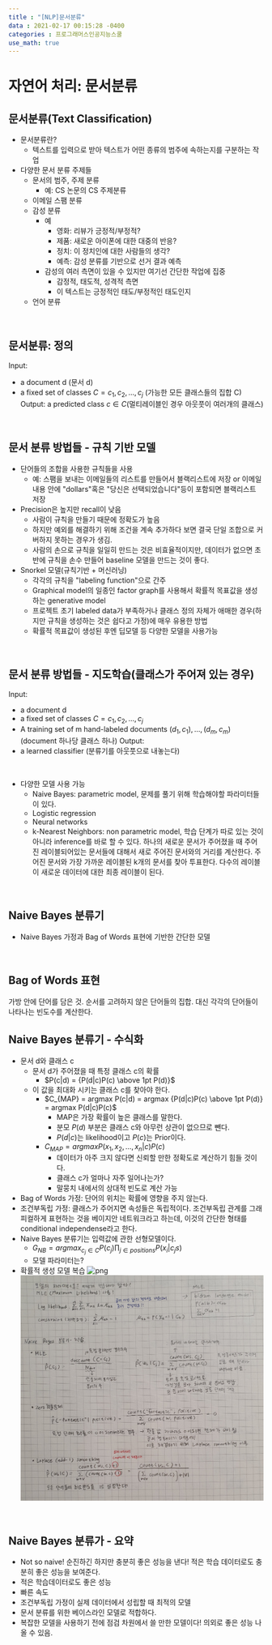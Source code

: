 ```yaml
---
title : "[NLP]문서분류"
data : 2021-02-17 00:15:28 -0400
categories : 프로그래머스인공지능스쿨
use_math: true
---
```

# 자연어 처리: 문서분류
## 문서분류(Text Classification)
- 문서분류란?
    - 텍스트를 입력으로 받아 텍스트가 어떤 종류의 범주에 속하는지를 구분하는 작업
- 다양한 문서 분류 주제들
    - 문서의 범주, 주제 분류
        - 예: CS 논문의 CS 주제분류
    - 이메일 스팸 분류
    - 감성 분류
        - 예
            - 영화: 리뷰가 긍정적/부정적?
            - 제품: 새로운 아이폰에 대한 대중의 반응?
            - 정치: 이 정치인에 대한 사람들의 생각?
            - 예측: 감성 분류를 기반으로 선거 결과 예측
        - 감성의 여러 측면이 있을 수 있지만 여기선 간단한 작업에 집중
            - 감정적, 태도적, 성격적 측면
            - 이 텍스트는 긍정적인 태도/부정적인 태도인지
    - 언어 분류
<br>

## 문서분류: 정의
Input:  
- a document d (문서 d)
- a fixed set of classes $C = {c_1, c_2, ..., c_j}$ (가능한 모든 클래스들의 집합 C)  
Output: a predicted class $c \in C$(멀티레이블인 경우 아웃풋이 여러개의 클래스)  
<br>

## 문서 분류 방법들 - 규칙 기반 모델
- 단어들의 조합을 사용한 규칙들을 사용
    - 예: 스팸을 보내는 이메일들의 리스트를 만들어서 블랙리스트에 저장 or 이메일 내용 안에 "dollars"혹은 "당신은 선택되었습니다"등이 포함되면 블랙리스트 저장
- Precision은 높지만 recall이 낮음
    - 사람이 규칙을 만들기 때문에 정확도가 높음
    - 하지만 예외를 해결하기 위해 조건을 계속 추가하다 보면 결국 단일 조합으로 커버하지 못하는 경우가 생김. 
    - 사람의 손으로 규칙을 일일히 만드는 것은 비효율적이지만, 데이터가 없으면 초반에 규칙을 손수 만들어 baseline 모델을 만드는 것이 좋다.
- Snorkel 모델(규칙기반 + 머신러닝)
    - 각각의 규칙을 "labeling function"으로 간주
    - Graphical model의 일종인 factor graph를 사용해서 확률적 목표값을 생성하는 generative model
    - 프로젝트 초기 labeled data가 부족하거나 클래스 정의 자체가 애매한 경우(하지만 규칙을 생성하는 것은 쉽다고 가정)에 매우 유용한 방법
    - 확률적 목표값이 생성된 후엔 딥모델 등 다양한 모델을 사용가능
<br>

## 문서 분류 방법들 - 지도학습(클래스가 주어져 있는 경우)
Input:  
- a document d
- a fixed set of classes $C = {c_1, c_2, ..., c_j}$
- A training set of m hand-labeled documents $(d_1, c_1), ..., (d_m, c_m)$ (document 하나당 클래스 하나)
Output:  
- a learned classifier (분류기를 아웃풋으로 내놓는다)
<br>

- 다양한 모델 사용 가능
    - Naive Bayes: parametric model, 문제를 풀기 위해 학습해야할 파라미터들이 있다.
    - Logistic regression
    - Neural networks
    - k-Nearest Neighbors: non parametric model, 학습 단계가 따로 있는 것이 아니라 inference를 바로 할 수 있다. 하나의 새로운 문서가 주어졌을 때 주어진 레이블되어있는 문서들에 대해서 새로 주어진 문서와의 거리를 계산한다. 주어진 문서와 가장 가까운 레이블된 k개의 문서를 찾아 투표한다. 다수의 레이블이 새로운 데이터에 대한 최종 레이블이 된다.
<br>

## Naive Bayes 분류기
- Naive Bayes 가정과 Bag of Words 표현에 기반한 간단한 모델
<br>

## Bag of Words 표현
가방 안에 단어를 담은 것. 순서를 고려하지 않은 단어들의 집합. 대신 각각의 단어들이 나타나는 빈도수를 계산한다.  

## Naive Bayes 분류기 - 수식화
- 문서 d와 클래스 c
    - 문서 d가 주어졌을 때 특정 클래스 c의 확률
        - $P(c|d) = {P(d|c)P(c) \above 1pt P(d)}$
    - 이 값을 최대화 시키는 클래스 c를 찾아야 한다.
        - $C_{MAP} = argmax P(c|d) = argmax {P(d|c)P(c) \above 1pt P(d)} = argmax P(d|c)P(c)$
            - MAP은 가장 확률이 높은 클래스를 말한다.
            - 분모 $P(d)$ 부분은 클래스 c와 아무런 상관이 없으므로 뺀다.
            - $P(d|c)$는 likelihood이고 $P(c)$는 Prior이다.
        - $C_{MAP} = argmax P(x_1, x_2, ..., x_n|c)P(c)$
            - 데이터가 아주 크지 않다면 신뢰할 만한 정확도로 계산하기 힘들 것이다.
            - 클래스 c가 얼마나 자주 일어나는가?
            - 말뭉치 내에서의 상대적 빈도로 계산 가능
- Bag of Words 가정: 단어의 위치는 확률에 영향을 주지 않는다. 
- 조건부독립 가정: 클래스가 주어지면 속성들은 독립적이다. 조건부독립 관계를 그래피컬하게 표현하는 것을 베이지안 네트워크라고 하는데, 이것의 간단한 형태를 conditional independense라고 한다.
- Naive Bayes 분류기는 입력값에 관한 선형모델이다. 
    - $G_{NB} = argmax_{c_j \in C} P(c_j) \prod_{j\in positions} P(x_i|c_js)$
    - 모델 파라미터는?
- 확률적 생성 모델 복습
![png](/assets/images/2021-02-17/1.jpeg)  
![png](/assets/images/2021-02-17/2.jpeg)  
<br>

## Naive Bayes 분류가 - 요약
- Not so naive! 순진하긴 하지만 충분히 좋은 성능을 낸다! 적은 학습 데이터로도 충분히 좋은 성능을 보여준다.
- 적은 학습데이터로도 좋은 성능
- 빠른 속도
- 조건부독립 가정이 실제 데이터에서 성립할 때 최적의 모델
- 문서 분류를 위한 베이스라인 모델로 적합하다.
- 복잡한 모델을 사용하기 전에 점검 차원에서 쓸 만한 모델이다! 의외로 좋은 성능 나올 수 있음.